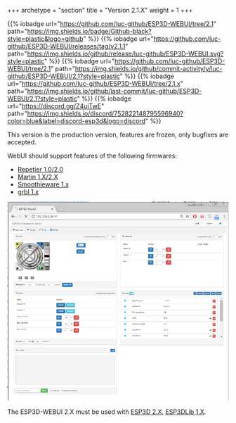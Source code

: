 +++
archetype = "section"
title = "Version 2.1.X"
weight = 1
+++

{{% iobadge url="https://github.com/luc-github/ESP3D-WEBUI/tree/2.1" path="https://img.shields.io/badge/Github-black?style=plastic&logo=github" %}}
{{% iobadge url="https://github.com/luc-github/ESP3D-WEBUI/releases/tag/v2.1.1" path="https://img.shields.io/github/release/luc-github/ESP3D-WEBUI.svg?style=plastic" %}}
{{% iobadge url="https://github.com/luc-github/ESP3D-WEBUI/tree/2.1" path="https://img.shields.io/github/commit-activity/y/luc-github/ESP3D-WEBUI/2.1?style=plastic" %}}
{{% iobadge url="https://github.com/luc-github/ESP3D-WEBUI/tree/2.1.x" path="https://img.shields.io/github/last-commit/luc-github/ESP3D-WEBUI/2.1?style=plastic" %}}
{{% iobadge url="https://discord.gg/Z4ujTwE" path="https://img.shields.io/discord/752822148795596940?color=blue&label=discord-esp3d&logo=discord" %}}

This version is the production version, features are frozen, only bugfixes are accepted.

WebUI should support features of the following firmwares: 
   * [Repetier 1.0/2.0](https://www.repetier.com/documentation/repetier-firmware/)
   * [Marlin 1.X/2.X](https://marlinfw.org/)
   * [Smoothieware 1.x](https://smoothieware.org/)
   * [grbl 1.x](https://github.com/gnea/grbl) 

![image](showcase/full.png)


The ESP3D-WEBUI 2.X must be used with [ESP3D 2.X](/esp3d/v2.x/), [ESP3DLib 1.X](/esp3dlib/v1.x/).
